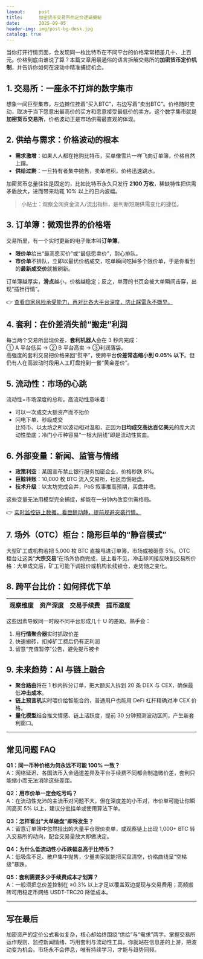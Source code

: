 ```yaml
---
layout:     post
title:      加密货币交易所的定价逻辑揭秘
date:       2025-09-05
header-img: img/post-bg-desk.jpg
catalog: true
---
```


当你打开行情页面，会发现同一枚比特币在不同平台的价格常常相差几十、上百元。价格到底由谁说了算？本篇文章用最通俗的语言拆解交易所的**加密货币定价机制**，并告诉你如何在波动中精准捕捉机会。

## 1. 交易所：一座永不打烊的数字集市  
想象一间巨型集市，左边摊位挂着“买入BTC”，右边写着“卖出BTC”。价格随时变动，取决于当下愿意出最高价的买方和愿意接受最低价的卖方。这个数字集市就是**加密货币交易所**，价格波动正是市场供需最直观的体现。

## 2. 供给与需求：价格波动的根本  
- **需求激增**：如果人人都在抢购比特币，买单像雪片一样飞向订单簿，价格自然上蹿。  
- **供给过剩**：一旦持有者集中抛售，卖单堆积，价格迅速跳水。  

加密货币总量往往是固定的，比如比特币永久只发行 **2100 万枚**，稀缺特性把供需矛盾放大，进而带来动辄 10% 以上的日内波幅。

> 小贴士：观察全网资金流入/流出指标，是判断短期供需变化的捷径。

## 3. 订单簿：微观世界的价格塔  
交易所里，有一个实时更新的电子账本叫**订单簿**。  
- **限价单**给出“最高愿买价”或“最低愿卖价”，耐心排队。  
- **市价单**不排队，立即以最优价格成交，吃单瞬间吃掉多个限价单，于是你看到的**最新成交价**就被刷新。  

订单簿越厚实，**滑点**越小，价格越稳定；反之，单薄的书页会被大单瞬间击穿，出现“插针行情”。

👉 [查看自家风险承受能力，再对比各大平台深度，防止踩雷永不嫌早。](https://okxdog.com/)

## 4. 套利：在价差消失前“搬走”利润  
每当两个交易所出现价差，**套利机器人**会在 3 秒内完成：  
① A 平台低买 → ② B 平台高卖 → ③利润落袋。  
高强度的套利交易把价格来回“熨平”，使跨平台**价差常态缩小到 0.05% 以下**。但仍有人在高波动时段用人工盯盘抢到一餐“黄金差价”。

## 5. 流动性：市场的心跳  
流动性=市场深度的总和。高流动性意味着：  
- 可以一次成交大额资产而不抬价  
- 闪电下单、秒级成交  
比特币、以太坊之所以波动相对温和，正因为**日均成交高达百亿美元**的庞大流动性垫底；冷门小币种容易“一根大阴线”即是流动性贫血。

## 6. 外部变量：新闻、监管与情绪  
- **政策利空**：某国宣布禁止银行服务加密企业，价格秒跌 8%。  
- **巨鲸转账**：10,000 枚 BTC 流入交易所，社区恐慌砸盘。  
- **技术升级**：以太坊完成合并，PoS 叙事推高预期，买盘井喷。  

这些变量无法用模型完全捕捉，却能在一分钟内改变供需格局。

👉 [实时监控链上数据，看巨鲸动静，提前规避突袭行情。](https://okxdog.com/)

## 7. 场外（OTC）柜台：隐形巨单的“静音模式”  
大型矿工或机构若把 5,000 枚 BTC 直接甩进订单簿，市场或被砸穿 5%。OTC 柜台让这类“**大宗交易**”在场外协商完成，链上看不见，冲击却间接反映到交易所价格：大单成交后，矿工可能下调报价或机构长线锁仓，走势随之变化。

## 8. 跨平台比价：如何择优下单  
| 观察维度 | 资产深度 | 交易手续费 | 提币速度 |  
|---|---|---|---|  
这些因素导致同一时段不同平台形成几十 U 的差距。熟手会：  
1. 用**行情聚合器**实时抓取价差  
2. 快速搬砖，扣掉矿工费后仍有正利润  
3. 留意“充值暂停”公告，避免提币被卡  

## 9. 未来趋势：AI 与链上融合  
- **聚合路由**将在 1 秒内拆分订单，把大额买入拆到 20 条 DEX 与 CEX，确保最低**冲击成本**。  
- **链上预言机**实时喂价给智能合约，普通用户也能用 DeFi 杠杆精确对冲 CEX 价格。  
- **量化模型**结合推文情感、链上活跃度，提前 30 分钟预测波动区间，产生新套利窗口。

---

## 常见问题 FAQ

**Q1：同一币种价格为何永远不可能 100% 一致？**  
A：网络延迟、各国法币入金通道差异及平台手续费不同都会制造微价差，套利只能缩小而无法消除这些差距。

**Q2：用市价单一定会吃亏吗？**  
A：在流动性充沛的主流币对问题不大，但在深度差的小币对，市价单可能让你瞬间高买 5% 以上，建议分批挂单或使用算法下单。

**Q3：怎样看出“大单砸盘”即将发生？**  
A：留意订单簿中忽然挂出的大量平仓限价卖单，或观察链上出现 1,000+ BTC 转入交易所的动向，配合交易量放大即做决定。

**Q4：为什么低流动性小币跌幅总高于比特币？**  
A：低吸盘不足、散户集中抛售，少量卖家就能把买盘清空，价格曲线呈“空梯级”暴跌。

**Q5：套利需要多少手续费成本才划算？**  
A：一般须把总价差控制在 ≥0.3% 以上才足以覆盖双边提现与交易费用；高频搬砖可用稳定币网络 USDT-TRC20 降低成本。

---

## 写在最后  
加密资产的定价公式看似复杂，核心却始终围绕“供给”与“需求”两字。掌握交易所运作规则、监控新闻情绪、巧用套利与流动性工具，你就站在信息差的上游，把波动变为机会。市场永不会停息，唯有持续学习，才能与趋势同频。